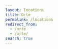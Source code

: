 ```yaml
---
layout: locations
title: Orte
permalink: /locations
redirect_from:
  - /orte
  - /orte/
search: true
---
```


